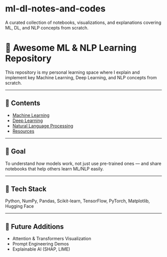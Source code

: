 # ml-dl-notes-and-codes
A curated collection of notebooks, visualizations, and explanations covering ML, DL, and NLP concepts from scratch.

# 🌟 Awesome ML & NLP Learning Repository

This repository is my personal learning space where I explain and implement key Machine Learning, Deep Learning, and NLP concepts from scratch.

---

## 📘 Contents
- [Machine Learning](https://github.com/VISHNUACHAR2004/ml-dl-notes-and-codes/tree/main/ML)
- [Deep Learning](./Deep-Learning/)
- [Natural Language Processing](./NLP/)
- [Resources](./resources/)

---

## 🚀 Goal
To understand *how* models work, not just use pre-trained ones — and share notebooks that help others learn ML/NLP easily.

---

## 🧠 Tech Stack
Python, NumPy, Pandas, Scikit-learn, TensorFlow, PyTorch, Matplotlib, Hugging Face

---

## 🧩 Future Additions
- Attention & Transformers Visualization
- Prompt Engineering Demos
- Explainable AI (SHAP, LIME)
